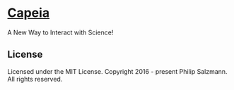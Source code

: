 # [Capeia](https://capeia.com)
A New Way to Interact with Science!

## License
Licensed under the MIT License.
Copyright 2016 - present Philip Salzmann. All rights reserved.
